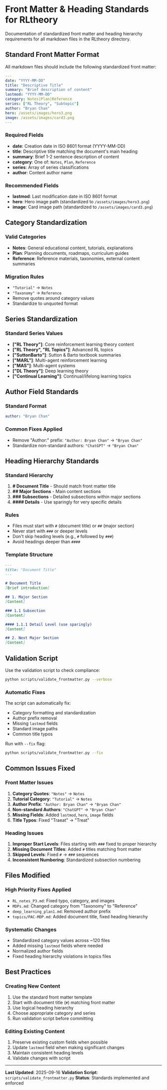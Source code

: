 # Front Matter & Heading Standards for RLtheory

Documentation of standardized front matter and heading hierarchy requirements for all markdown files in the RLtheory directory.

## Standard Front Matter Format

All markdown files should include the following standardized front matter:

```yaml
---
date: "YYYY-MM-DD"
title: "Descriptive Title"
summary: "Brief description of content"
lastmod: "YYYY-MM-DD"
category: Notes|Plan|Reference
series: ["RL Theory", "Subtopic"]
author: "Bryan Chan"
hero: /assets/images/hero3.png
image: /assets/images/card3.png
---
```

### Required Fields
- **date**: Creation date in ISO 8601 format (YYYY-MM-DD)
- **title**: Descriptive title matching the document's main heading
- **summary**: Brief 1-2 sentence description of content
- **category**: One of: `Notes`, `Plan`, `Reference`
- **series**: Array of series classifications
- **author**: Content author name

### Recommended Fields
- **lastmod**: Last modification date in ISO 8601 format
- **hero**: Hero image path (standardized to `/assets/images/hero3.png`)
- **image**: Card image path (standardized to `/assets/images/card3.png`)

## Category Standardization

### Valid Categories
- **Notes**: General educational content, tutorials, explanations
- **Plan**: Planning documents, roadmaps, curriculum guides
- **Reference**: Reference materials, taxonomies, external content summaries

### Migration Rules
- `"Tutorial"` → `Notes`
- `"Taxonomy"` → `Reference`
- Remove quotes around category values
- Standardize to unquoted format

## Series Standardization

### Standard Series Values
- **["RL Theory"]**: Core reinforcement learning theory content
- **["RL Theory", "RL Topics"]**: Advanced RL topics
- **["SuttonBarto"]**: Sutton & Barto textbook summaries
- **["MARL"]**: Multi-agent reinforcement learning
- **["MAS"]**: Multi-agent systems
- **["DL Theory"]**: Deep learning theory
- **["Continual Learning"]**: Continual/lifelong learning topics

## Author Field Standards

### Standard Format
```yaml
author: "Bryan Chan"
```

### Common Fixes Applied
- Remove "Author:" prefix: `"Author: Bryan Chan"` → `"Bryan Chan"`
- Standardize non-standard authors: `"ChatGPT"` → `"Bryan Chan"`

## Heading Hierarchy Standards

### Standard Hierarchy
1. **# Document Title** - Should match front matter title
2. **## Major Sections** - Main content sections
3. **### Subsections** - Detailed subsections within major sections
4. **#### Details** - Use sparingly for very specific details

### Rules
- Files must start with `#` (document title) or `##` (major section)
- Never start with `###` or deeper levels
- Don't skip heading levels (e.g., `#` followed by `###`)
- Avoid headings deeper than `####`

### Template Structure
```markdown
---
title: "Document Title"
---

# Document Title
[Brief introduction]

## 1. Major Section
[Content]

### 1.1 Subsection
[Content]

#### 1.1.1 Detail Level (use sparingly)
[Content]

## 2. Next Major Section
[Content]
```

## Validation Script

Use the validation script to check compliance:

```bash
python scripts/validate_frontmatter.py --verbose
```

### Automatic Fixes
The script can automatically fix:
- Category formatting and standardization
- Author prefix removal
- Missing `lastmod` fields
- Standard image paths
- Common title typos

Run with `--fix` flag:
```bash
python scripts/validate_frontmatter.py --fix
```

## Common Issues Fixed

### Front Matter Issues
1. **Category Quotes**: `"Notes"` → `Notes`
2. **Tutorial Category**: `"Tutorial"` → `Notes`
3. **Author Prefix**: `"Author: Bryan Chan"` → `"Bryan Chan"`
4. **Non-standard Authors**: `"ChatGPT"` → `"Bryan Chan"`
5. **Missing Fields**: Added `lastmod`, `hero`, `image` fields
6. **Title Typos**: Fixed "Traeat" → "Treat"

### Heading Issues
1. **Improper Start Levels**: Files starting with `###` fixed to proper hierarchy
2. **Missing Document Titles**: Added `#` titles matching front matter
3. **Skipped Levels**: Fixed `#` → `###` sequences
4. **Inconsistent Numbering**: Standardized subsection numbering

## Files Modified

### High Priority Fixes Applied
- `RL_notes_P3.md`: Fixed typo, category, and images
- `MDPs.md`: Changed category from "Taxonomy" to "Reference"
- `deep_learning_plan1.md`: Removed author prefix
- `topics/PAC-MDP.md`: Added document title, fixed heading hierarchy

### Systematic Changes
- Standardized category values across ~120 files
- Added missing `lastmod` fields where needed
- Normalized author fields
- Fixed heading hierarchy violations in topics files

## Best Practices

### Creating New Content
1. Use the standard front matter template
2. Start with document title (`#`) matching front matter
3. Use logical heading hierarchy
4. Choose appropriate category and series
5. Run validation script before committing

### Editing Existing Content
1. Preserve existing custom fields when possible
2. Update `lastmod` field when making significant changes
3. Maintain consistent heading levels
4. Validate changes with script

---

**Last Updated**: 2025-09-16
**Validation Script**: `scripts/validate_frontmatter.py`
**Status**: Standards implemented and enforced